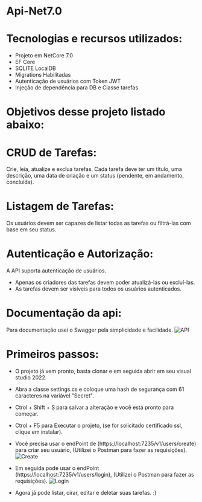 # Api-Net7.0

# Tecnologias e recursos utilizados:
  * Projeto em NetCore 7.0
  * EF Core
  * SQLITE LocalDB
  * Migrations Habilitadas
  * Autenticação de usuários com Token JWT
  * Injeção de dependência para DB e Classe tarefas

# Objetivos desse projeto listado abaixo:

# CRUD de Tarefas: 
Crie, leia, atualize e exclua tarefas. 
Cada tarefa deve ter um título, uma descrição, uma data de criação e um status (pendente, em andamento, concluída). 

# Listagem de Tarefas: 
Os usuários devem ser capazes de listar todas as tarefas ou filtrá-las com base em seu status. 

# Autenticação e Autorização: 
A API suporta autenticação de usuários. 
  * Apenas os criadores das tarefas devem poder atualizá-las ou excluí-las. 
  * As tarefas devem ser visíveis para todos os usuários autenticados. 

# Documentação da api: 
Para documentação usei o Swagger pela simplicidade e facilidade.
![API](https://github.com/fioravante-joao/Api-Net7.0/assets/39463582/0e2db34b-d5e3-444e-a929-ce9ed4ffb4cb)

# Primeiros passos:
 * O projeto já vem pronto, basta clonar e em seguida abrir em seu visual studio 2022.
 * Abra a classe settings.cs e coloque uma hash de segurança com 61 caracteres na variável "Secret".
 * Ctrol + Shift + S para salvar a alteração e você está pronto para começar.
 * Ctrol + F5 para Executar o projeto, (se for solicitado certificado ssl, clique em instalar).
 * Você precisa usar o endPoint de (https://localhost:7235/v1/users/create) para criar seu usuário, (Utilizei o Postman para fazer as requisições).
   ![Create](https://github.com/fioravante-joao/Api-Net7.0/assets/39463582/ca861634-abd7-4caf-98c0-e5459cdbfc4d)

 * Em seguida pode usar o endPoint (https://localhost:7235/v1/users/login), (Utilizei o Postman para fazer as requisições).
   ![Login](https://github.com/fioravante-joao/Api-Net7.0/assets/39463582/80d03e4b-d7bf-4d2e-bf73-5cdfa3b846a8)
 * Agora já pode listar, cirar, editar e deletar suas tarefas. :)
